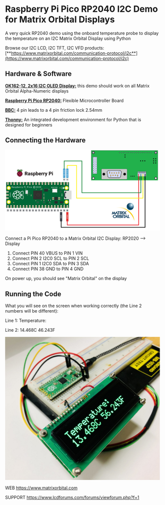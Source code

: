 # Raspberry Pi Pico RP2040 I2C Demo for Matrix Orbital Displays
A very quick RP2040 demo using the onboard temperature probe to display the temperature on an I2C Matrix Orbital Display using Python

Browse our I2C LCD, I2C TFT, I2C VFD products:
[**https://www.matrixorbital.com/communication-protocol/i2c**](https://www.matrixorbital.com/communication-protocol/i2c)

## Hardware & Software

[**OK162-12, 2x16 I2C OLED Display:**](https://www.matrixorbital.com/ok162-12) this demo should work on all Matrix Orbital Alpha-Numeric displays

[**Raspberry Pi Pico RP2040:**](https://www.raspberrypi.com/products/raspberry-pi-pico/) Flexible Microcontroller Board

[**BBC:**](https://www.matrixorbital.com/bbc-breadboard-cable) 4 pin leads to a 4 pin friction lock 2.54mm

[**Thonny:**](https://thonny.org/) An integrated development environment for Python that is designed for beginners

## Connecting the Hardware

<img src=WireDiagram.png></img>

Connect a Pi Pico RP2040 to a Matrix Orbital I2C Display:
RP2020 --> Display
1. Connect PIN 40 VBUS to PIN 1 VIN
2. Connect PIN 2 I2C0 SCL to PIN 2 SCL
3. Connect PIN 1 I2C0 SDA to PIN 3 SDA 
4. Connect PIN 38 GND to PIN 4 GND

On power up, you should see "Matrix Orbital" on the display

## Running the Code

What you will see on the screen when working correctly (the Line 2 numbers will be different):

Line 1: Temperature:

Line 2: 14.468C 46.243F

<img src=Project_running-1280.jpg></img>

WEB https://www.matrixorbital.com

SUPPORT https://www.lcdforums.com/forums/viewforum.php?f=1
